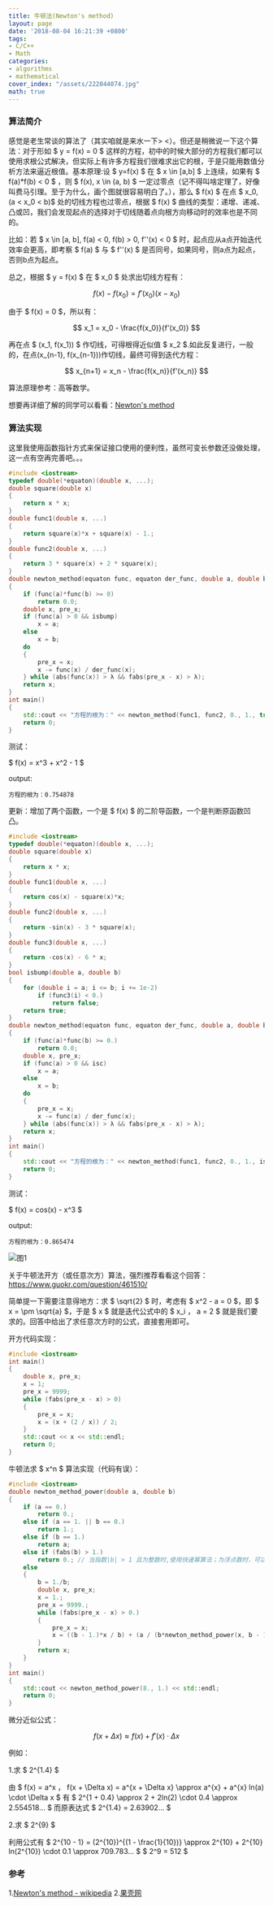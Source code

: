 ```yaml
---
title: 牛顿法(Newton's method)
layout: page
date: '2018-08-04 16:21:39 +0800'
tags:
- C/C++
- Math
categories:
- algorithms
- mathematical
cover_index: "/assets/222044074.jpg"
math: true
---
```


### 算法简介

感觉是老生常谈的算法了（其实咱就是来水一下> <）。但还是稍微说一下这个算法：对于形如 $ y = f(x) = 0 $ 这样的方程，初中的时候大部分的方程我们都可以使用求根公式解决，但实际上有许多方程我们很难求出它的根，于是只能用数值分析方法来逼近根值。基本原理:设 $ y=f(x) $ 在 $ x \in [a,b] $  上连续，如果有 $ f(a)*f(b) < 0 $ ，则 $ f(x), x \in (a, b) $ 一定过零点（记不得叫啥定理了，好像叫费马引理。至于为什么，画个图就很容易明白了。），那么 $ f(x) $ 在点 $ x_0, (a < x_0 < b)$ 处的切线方程也过零点，根据 $ f(x) $ 曲线的类型：递增、递减、凸或凹，我们会发现起点的选择对于切线随着点向根方向移动时的效率也是不同的。

比如：若 $ x \in [a, b], f(a) < 0, f(b) > 0, f''(x) < 0 $ 时，起点应从a点开始迭代效率会更高，即考察 $ f(a) $ 与 $ f''(x) $ 是否同号，如果同号，则a点为起点，否则b点为起点。

总之，根据 $ y = f(x) $ 在 $ x_0 $ 处求出切线方程有：

$$ f(x) - f(x_0) = f'(x_0)(x - x_0) $$

由于 $ f(x) = 0 $，所以有：

$$ x_1 = x_0 - \frac{f(x_0)}{f'(x_0)} $$

再在点 $ (x_1, f(x_1)) $ 作切线，可得根得近似值 $ x_2 $.如此反复进行，一般的，在点(x_{n-1}, f(x_{n-1}))作切线，最终可得到迭代方程：

$$ x_{n+1} = x_n - \frac{f(x_n)}{f'(x_n)} $$

算法原理参考：高等数学。

想要再详细了解的同学可以看看：[Newton's method](https://en.wikipedia.org/wiki/Newton%27s_method)

### 算法实现

这里我使用函数指针方式来保证接口使用的便利性，虽然可变长参数还没做处理，这一点有空再完善吧。。。

```cpp
#include <iostream>
typedef double(*equaton)(double x, ...);
double square(double x)
{
	return x * x;
}
double func1(double x, ...)
{
	return square(x)*x + square(x) - 1.;
}
double func2(double x, ...)
{
	return 3 * square(x) + 2 * square(x);
}
double newton_method(equaton func, equaton der_func, double a, double b, bool isbump, double λ) // isbump： 凹 is true; 凸 is false
{
	if (func(a)*func(b) >= 0)
		return 0.0;
	double x, pre_x;
	if (func(a) > 0 && isbump)
		x = a;
	else
		x = b;
	do
	{
		pre_x = x;
		x -= func(x) / der_func(x);
	} while (abs(func(x)) > λ && fabs(pre_x - x) > λ);
	return x;
}
int main()
{
	std::cout << "方程的根为：" << newton_method(func1, func2, 0., 1., true, 1e-6) << std::endl;
	return 0;
}
```

测试：

$ f(x) = x^3 + x^2 - 1 $

output:

```
方程的根为：0.754878
```

更新：增加了两个函数，一个是 $ f(x) $ 的二阶导函数，一个是判断原函数凹凸。

```cpp
#include <iostream>
typedef double(*equaton)(double x, ...);
double square(double x)
{
	return x * x;
}
double func1(double x, ...)
{
	return cos(x) - square(x)*x;
}
double func2(double x, ...)
{
	return -sin(x) - 3 * square(x);
}
double func3(double x, ...)
{
	return -cos(x) - 6 * x;
}
bool isbump(double a, double b)
{
	for (double i = a; i <= b; i += 1e-2)
		if (func3(i) < 0.)
			return false;
	return true;
}
double newton_method(equaton func, equaton der_func, double a, double b, bool isc, double λ) // isc： 凹 is true; 凸 is false
{
	if (func(a)*func(b) >= 0.)
		return 0.0;
	double x, pre_x;
	if (func(a) > 0 && isc)
		x = a;
	else
		x = b;
	do
	{
		pre_x = x;
		x -= func(x) / der_func(x);
	} while (abs(func(x)) > λ && fabs(pre_x - x) > λ);
	return x;
}
int main()
{
	std::cout << "方程的根为：" << newton_method(func1, func2, 0., 1., isbump(0., 1.), 1e-6) << std::endl;
	return 0;
}
```

测试：

$ f(x) = cos(x) - x^3 $

output:

```
方程的根为：0.865474
```

![图1](img/cosx-x^3.png)

关于牛顿法开方（或任意次方）算法，强烈推荐看看这个回答：https://www.guokr.com/question/461510/

简单提一下需要注意得地方：求 $ \sqrt{2} $ 时，考虑有 $ x^2 - a = 0 $，即 $ x = \pm \sqrt{a} $，于是 $ x $ 就是迭代公式中的 $ x_i $，$ a = 2 $ 就是我们要求的。回答中给出了求任意次方时的公式，直接套用即可。

开方代码实现：

```cpp
#include <iostream>
int main()
{
	double x, pre_x;
	x = 1;
	pre_x = 9999;
	while (fabs(pre_x - x) > 0)
	{
		pre_x = x;
		x = (x + (2 / x)) / 2;
	}
	std::cout << x << std::endl;
	return 0;
}
```

牛顿法求 $ x^n $ 算法实现（代码有误）：

```cpp
#include <iostream>
double newton_method_power(double a, double b)
{
	if (a == 0.)
		return 0.;
	else if (a == 1. || b == 0.)
		return 1.;
	else if (b == 1.)
		return a;
	else if (fabs(b) > 1.)
		return 0.; // 当指数|b| > 1 且为整数时,使用快速幂算法；为浮点数时，可以使用微分近似法或泰勒公式求解
	else
	{
		b = 1./b;
		double x, pre_x;
		x = 1.;
		pre_x = 9999.;
		while (fabs(pre_x - x) > 0.)
		{
			pre_x = x;
			x = ((b - 1.)*x / b) + (a / (b*newton_method_power(x, b - 1.)));
		}
		return x;
	}
}
int main()
{	
	std::cout << newton_method_power(8., 1.) << std::endl;
	return 0;
}
```
微分近似公式：

$$ f(x + \Delta x) \approx f(x) + f'(x) \cdot \Delta x $$

例如：

1.求 $ 2^{1.4} $

由 $ f(x) = a^x $，$ f(x + \Delta x) = a^{x + \Delta x} \approx a^{x} + a^{x} ln(a) \cdot \Delta x $
有 $ 2^{1 + 0.4} \approx 2 + 2ln(2) \cdot 0.4 \approx 2.554518... $
而原表达式 $ 2^{1.4} = 2.63902... $

2.求 $ 2^{9} $

利用公式有 $ 2^{10 - 1} = (2^{10})^{(1 - \frac{1}{10})} \approx 2^{10} + 2^{10} ln(2^{10}) \cdot 0.1 \approx 709.783... $
$ 2^9 = 512 $

### 参考

1.[Newton's method - wikipedia](https://en.wikipedia.org/wiki/Newton%27s_method)
2.[果壳网](https://www.guokr.com/question/461510/)

